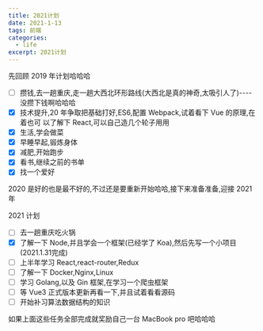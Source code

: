 ```yaml
---
title: 2021计划
date: 2021-1-13
tags: 前端
categories:
  - life
excerpt: 2021计划
---
```


先回顾 2019 年计划哈哈哈

- [ ] 攒钱,去一趟重庆,走一趟大西北环形路线(大西北是真的神奇,太吸引人了)----没攒下钱啊哈哈哈
- [x] 技术提升,20 年争取把基础打好,ES6,配置 Webpack,试着看下 Vue 的原理,在着也可 以了解下 React,可以自己造几个轮子用用
- [x] 生活,学会做菜
- [x] 早睡早起,锻炼身体
- [x] 减肥,开始跑步
- [x] 看书,继续之前的书单
- [x] 找一个爱好

2020 是好的也是最不好的,不过还是要重新开始哈哈,接下来准备准备,迎接 2021 年

2021 计划

- [ ] 去一趟重庆吃火锅
- [x] 了解一下 Node,并且学会一个框架(已经学了 Koa),然后先写一个小项目(2021.1.31完成)
- [ ] 上半年学习 React,react-router,Redux
- [ ] 了解一下 Docker,Nginx,Linux
- [ ] 学习 Golang,以及 Gin 框架,在学习一个爬虫框架
- [ ] 等 Vue3 正式版本更新再看一下,并且试着看看源码
- [ ] 开始补习算法数据结构的知识

如果上面这些任务全部完成就奖励自己一台 MacBook pro 吧哈哈哈
